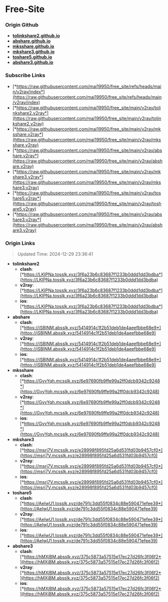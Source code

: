 # Free-Site

### Origin Github

- [**tolinkshare2.github.io**](https://github.com/tolinkshare2/tolinkshare2.github.io)
- [**abshare.github.io**](https://github.com/abshare/abshare.github.io)
- [**mksshare.github.io**](https://github.com/mksshare/mksshare.github.io)
- [**mkshare3.github.io**](https://github.com/mkshare3/mkshare3.github.io)
- [**toshare5.github.io**](https://github.com/toshare5/toshare5.github.io)
- [**abshare3.github.io**](https://github.com/abshare3/abshare3.github.io)

### Subscribe Links

- [*https://raw.githubusercontent.com/mai19950/free_site/refs/heads/main/v2ray/index*](https://raw.githubusercontent.com/mai19950/free_site/refs/heads/main/v2ray/index)
- [*https://raw.githubusercontent.com/mai19950/free_site/main/v2ray/tolinkshare2.v2ray*](https://raw.githubusercontent.com/mai19950/free_site/main/v2ray/tolinkshare2.v2ray)
- [*https://raw.githubusercontent.com/mai19950/free_site/main/v2ray/mksshare.v2ray*](https://raw.githubusercontent.com/mai19950/free_site/main/v2ray/mksshare.v2ray)
- [*https://raw.githubusercontent.com/mai19950/free_site/main/v2ray/abshare.v2ray*](https://raw.githubusercontent.com/mai19950/free_site/main/v2ray/abshare.v2ray)
- [*https://raw.githubusercontent.com/mai19950/free_site/main/v2ray/mkshare3.v2ray*](https://raw.githubusercontent.com/mai19950/free_site/main/v2ray/mkshare3.v2ray)
- [*https://raw.githubusercontent.com/mai19950/free_site/main/v2ray/toshare5.v2ray*](https://raw.githubusercontent.com/mai19950/free_site/main/v2ray/toshare5.v2ray)
- [*https://raw.githubusercontent.com/mai19950/free_site/main/v2ray/abshare3.v2ray*](https://raw.githubusercontent.com/mai19950/free_site/main/v2ray/abshare3.v2ray)

### Origin Links

> Updated Time: 2024-12-29 23:36:41

- **tolinkshare2**
  - **clash**: [*https://LKIPNa.tosslk.xyz/3f6a23b6c83687f1233b0ddd1dd3bdba*](https://LKIPNa.tosslk.xyz/3f6a23b6c83687f1233b0ddd1dd3bdba)
  - **v2ray**: [*https://LKIPNa.tosslk.xyz/3f6a23b6c83687f1233b0ddd1dd3bdba*](https://LKIPNa.tosslk.xyz/3f6a23b6c83687f1233b0ddd1dd3bdba)
  - **ios**: [*https://LKIPNa.tosslk.xyz/3f6a23b6c83687f1233b0ddd1dd3bdba*](https://LKIPNa.tosslk.xyz/3f6a23b6c83687f1233b0ddd1dd3bdba)
- **abshare**
  - **clash**: [*https://iSBlNM.absslk.xyz/5414914c1f2b51deb1de4aeefbbe68e9*](https://iSBlNM.absslk.xyz/5414914c1f2b51deb1de4aeefbbe68e9)
  - **v2ray**: [*https://iSBlNM.absslk.xyz/5414914c1f2b51deb1de4aeefbbe68e9*](https://iSBlNM.absslk.xyz/5414914c1f2b51deb1de4aeefbbe68e9)
  - **ios**: [*https://iSBlNM.absslk.xyz/5414914c1f2b51deb1de4aeefbbe68e9*](https://iSBlNM.absslk.xyz/5414914c1f2b51deb1de4aeefbbe68e9)
- **mksshare**
  - **clash**: [*https://GvvYqh.mcsslk.xyz/6e97690fb9ffe99a2ff0dcb9342c9248*](https://GvvYqh.mcsslk.xyz/6e97690fb9ffe99a2ff0dcb9342c9248)
  - **v2ray**: [*https://GvvYqh.mcsslk.xyz/6e97690fb9ffe99a2ff0dcb9342c9248*](https://GvvYqh.mcsslk.xyz/6e97690fb9ffe99a2ff0dcb9342c9248)
  - **ios**: [*https://GvvYqh.mcsslk.xyz/6e97690fb9ffe99a2ff0dcb9342c9248*](https://GvvYqh.mcsslk.xyz/6e97690fb9ffe99a2ff0dcb9342c9248)
- **mkshare3**
  - **clash**: [*https://msrj7V.mcsslk.xyz/e28998f895fd25a6d531fd03b9457cf0*](https://msrj7V.mcsslk.xyz/e28998f895fd25a6d531fd03b9457cf0)
  - **v2ray**: [*https://msrj7V.mcsslk.xyz/e28998f895fd25a6d531fd03b9457cf0*](https://msrj7V.mcsslk.xyz/e28998f895fd25a6d531fd03b9457cf0)
  - **ios**: [*https://msrj7V.mcsslk.xyz/e28998f895fd25a6d531fd03b9457cf0*](https://msrj7V.mcsslk.xyz/e28998f895fd25a6d531fd03b9457cf0)
- **toshare5**
  - **clash**: [*https://AeIwU1.tosslk.xyz/de791c3dd55f0834c88e590471efee39*](https://AeIwU1.tosslk.xyz/de791c3dd55f0834c88e590471efee39)
  - **v2ray**: [*https://AeIwU1.tosslk.xyz/de791c3dd55f0834c88e590471efee39*](https://AeIwU1.tosslk.xyz/de791c3dd55f0834c88e590471efee39)
  - **ios**: [*https://AeIwU1.tosslk.xyz/de791c3dd55f0834c88e590471efee39*](https://AeIwU1.tosslk.xyz/de791c3dd55f0834c88e590471efee39)
- **abshare3**
  - **clash**: [*https://hMXjBM.absslk.xyz/375c5873a57515e17ec27d26fc3f06f2*](https://hMXjBM.absslk.xyz/375c5873a57515e17ec27d26fc3f06f2)
  - **v2ray**: [*https://hMXjBM.absslk.xyz/375c5873a57515e17ec27d26fc3f06f2*](https://hMXjBM.absslk.xyz/375c5873a57515e17ec27d26fc3f06f2)
  - **ios**: [*https://hMXjBM.absslk.xyz/375c5873a57515e17ec27d26fc3f06f2*](https://hMXjBM.absslk.xyz/375c5873a57515e17ec27d26fc3f06f2)
